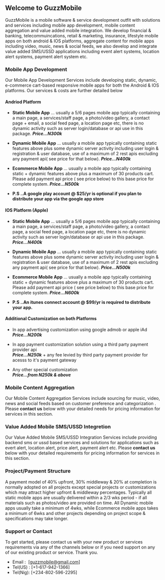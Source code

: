 ## Welcome to GuzzMobile

GuzzMobile is a mobile software & service development outfit with solutions and services including mobile app development, mobile content aggregation and value added mobile integration. We develop financial & banking, telecommuincations, retail & marketing, insurance, lifestyle mobile apps on both android & IOS platforms, aggregate content for mobile apps including video, music, news & social feeds, we also develop and integrate value added SMS/USSD applications including event alert systems, location alert systems, payment alert system etc.

### Mobile App Development

Our Mobile App Development Services include developing static, dynamic, e-commerce cart-based responsive mobile apps for both the Android & IOS platforms. Our services & costs are further detailed below

#### Andriod Platform

- **Static Mobile App** ... usually a 5/6 pages mobile app typically containing a main page, a services/staff page, a photo/video gallery, a contact page + email, a social feed page, a location page etc, there is no dynamic activity such as server login/database or api use in this package.  **_Price...N300k_** 

- **Dynamic Mobile App** ... usually a mobile app typically containing static features above plus some dynamic server activity including user login & registration & user database, use of a maximum of 2 rest apis excluding any payment api( see price for that below). **_Price...N400k_** 

- **Ecommerce Mobile App** ... usually a mobile app typically containing static + dynamic features above plus a maximum of 30 products cart. Please add payment api price ( see price below) to this base price for complete system. **_Price...N500k_** 

- **P.S ..A google play account @ $25/yr is optional if you plan to distribute your app via the google app store**

#### IOS Platform (Apple)

- **Static Mobile App** ... usually a 5/6 pages mobile app typically containing a main page, a services/staff page, a photo/video gallery, a contact page, a social feed page, a location page etc, there is no dynamic activity such as server login/database or api use in this package. **_Price...N400k_** 

- **Dynamic Mobile App** ... usually a mobile app typically containing static features above plus some dynamic server activity including user login & registration & user database, use of a maximum of 2 rest apis excluding any payment api( see price for that below). **_Price...N500k_** 

- **Ecommerce Mobile App** ... usually a mobile app typically containing static + dynamic features above plus a maximum of 30 products cart. Please add payment api price ( see price below) to this base price for complete system. **_Price...N600k_** 

- **P.S ..An itunes connect account @ $99/yr is required to distribute your app.**

#### Additional Customization on both Platforms

- In app advertising customization using google admob or apple iAd                                                        **_Price...N200k_** 

- In app payment customization solution using a third party payment provider api  
 **_Price...N250k_**  + any fee levied by third party payment provider for acesss to it's payment gateway

- Any other special customization  
 **_Price...from N250k & above_**  

### Mobile Content Aggregation

Our Mobile Content Aggregation Services include sourcing for music, video, news and social feeds based on customer preference and categorization . Please **contact us** below with your detailed needs for pricing information for services in this section.

### Value Added Mobile SMS/USSD Integretion

Our Value Added Mobile SMS/USSD Integration Services include providing backend sms or ussd based services and solutions for applications such as evert alert, location alert, price alert, payment alert etc. Please **contact us**  below with your detailed requirements for pricing information for services in this section.

### Project/Payment Structure
A payment model of 40% upfront, 30% middleway & 20% at completion is normally adopted on all projects except special projects or customizations which may attract higher upfront & middleway percentages. Typically all static mobile apps are usually delivered within a 2/3 wks period - if all materials such as photos/video are provided on time. All Dynamic mobile apps usually take a minimum of 4wks, while Ecommerce mobile apps takes a minimum of 6wks and other projects depending on project scope & specifications may take longer.

### Support or Contact

To get started, please contact us with your new product or services requirements via any of the channels below or if you need support on any of our existing product or service. Thank you.

- Email   :  [guzzmobile@gmail.com]
- Tel(US) :  [+1-617-942-1366]
- Tel(Nig):  [+234-802-596-2295]
